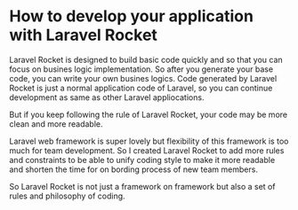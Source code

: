 # How to develop your application with Laravel Rocket

Laravel Rocket is designed to build basic code quickly and so that you can focus on busines logic implementation. So after you generate your base code, you can write your own busines logics. Code generated by Laravel Rocket is just a normal application code of Laravel, so you can continue development as same as other Laravel appliocations.

But if you keep following the rule of Laravel Rocket, your code may be more clean and more readable.

Laravel web framework is super lovely but flexibility of this framework is too much for team development. So I created Laravel Rocket to add more rules and constraints to be able to unify coding style to make it more readable and shorten the time for on bording process of new team members.

So Laravel Rocket is not just a framework on framework but also a set of rules and philosophy of coding.
